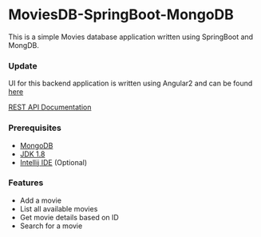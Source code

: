 # MoviesDB-SpringBoot-MongoDB
This is a simple Movies database application written using SpringBoot and MongDB. 

### Update 
UI for this backend application is written using Angular2 and can be found [here](https://github.com/phanikiranthaticharla/moviesdb-ui-angular2/)

[REST API Documentation ](https://documenter.getpostman.com/view/4456235/TzskEiFE)

### Prerequisites
* [MongoDB](https://docs.mongodb.com/manual/installation/)
* [JDK 1.8](https://www.oracle.com/java/technologies/javase/javase-jdk8-downloads.html)
* [Intellij IDE](https://www.jetbrains.com/idea/) (Optional)

### Features 
* Add a movie
* List all available movies 
* Get movie details based on ID 
* Search for a movie 
